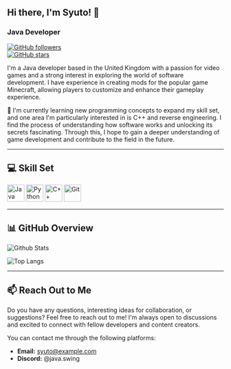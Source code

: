 ## Hi there, I'm Syuto! 👋  

### Java Developer  

[![GitHub followers](https://img.shields.io/github/followers/SyutoBestCoder?label=Followers&style=social)](https://github.com/SyutoBestCoder)  
[![GitHub stars](https://img.shields.io/github/stars/SyutoBestCoder/animations?label=Stars&style=social)](https://github.com/SyutoBestCoder/animations)  

I'm a Java developer based in the United Kingdom with a passion for video games and a strong interest in exploring the world of software development. I have experience in creating mods for the popular game Minecraft, allowing players to customize and enhance their gameplay experience.  

🌱 I'm currently learning new programming concepts to expand my skill set, and one area I'm particularly interested in is C++ and reverse engineering. I find the process of understanding how software works and unlocking its secrets fascinating. Through this, I hope to gain a deeper understanding of game development and contribute to the field in the future.  

---

## 💻 Skill Set  

<p align="left">
  <img src="https://cdn.jsdelivr.net/gh/devicons/devicon/icons/java/java-original.svg" alt="Java" width="40" height="40"/>
  <img src="https://cdn.jsdelivr.net/gh/devicons/devicon/icons/python/python-original.svg" alt="Python" width="40" height="40"/>
  <img src="https://cdn.jsdelivr.net/gh/devicons/devicon/icons/cplusplus/cplusplus-original.svg" alt="C++" width="40" height="40"/>
  <img src="https://cdn.jsdelivr.net/gh/devicons/devicon/icons/git/git-original.svg" alt="Git" width="40" height="40"/>
</p>  

---

## 📊 GitHub Overview  

![Github Stats](https://github-readme-stats.vercel.app/api?username=SyutoBestCoder&show_icons=true&theme=dark)  

![Top Langs](https://github-readme-stats.vercel.app/api/top-langs/?username=SyutoBestCoder&layout=compact&theme=dark)  

---

## 📫 Reach Out to Me  

Do you have any questions, interesting ideas for collaboration, or suggestions? Feel free to reach out to me! I'm always open to discussions and excited to connect with fellow developers and content creators.  

You can contact me through the following platforms:  

- **Email:** [syuto@example.com](mailto:syuto@example.com)  
- **Discord:** @java.swing
